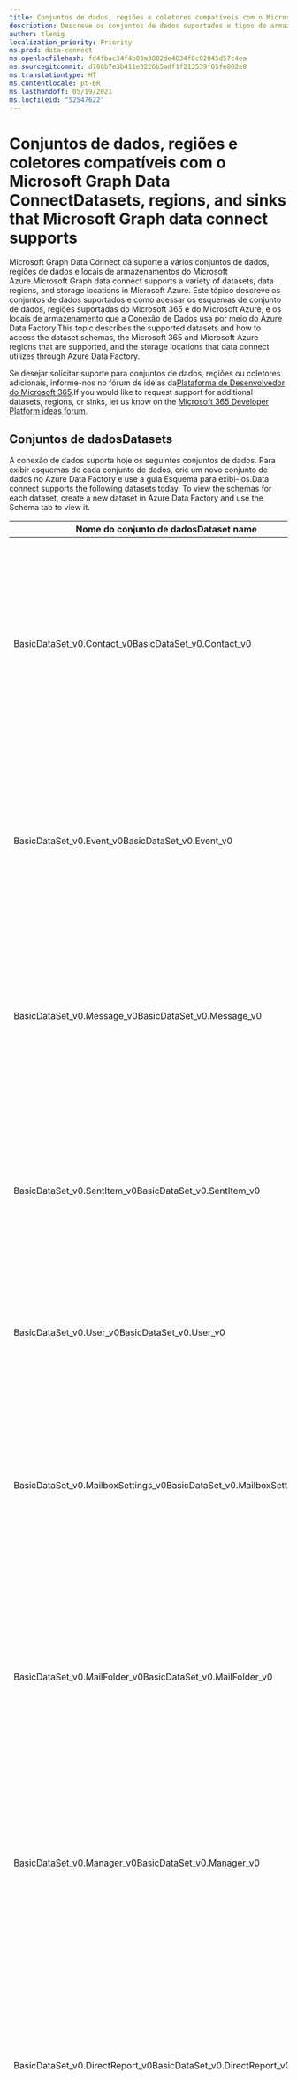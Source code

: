 ```yaml
---
title: Conjuntos de dados, regiões e coletores compatíveis com o Microsoft Graph Data Connect
description: Descreve os conjuntos de dados suportados e tipos de armazenamento de destino que podem ser usados com o Microsoft Graph Data Connect.
author: tlenig
localization_priority: Priority
ms.prod: data-connect
ms.openlocfilehash: fd4fbac34f4b03a3802de4834f0c02045d57c4ea
ms.sourcegitcommit: d700b7e3b411e3226b5adf1f213539f05fe802e8
ms.translationtype: HT
ms.contentlocale: pt-BR
ms.lasthandoff: 05/19/2021
ms.locfileid: "52547622"
---
```

# <a name="datasets-regions-and-sinks-that-microsoft-graph-data-connect-supports"></a><span data-ttu-id="8a1bb-103">Conjuntos de dados, regiões e coletores compatíveis com o Microsoft Graph Data Connect</span><span class="sxs-lookup"><span data-stu-id="8a1bb-103">Datasets, regions, and sinks that Microsoft Graph data connect supports</span></span>

<span data-ttu-id="8a1bb-104">Microsoft Graph Data Connect dá suporte a vários conjuntos de dados, regiões de dados e locais de armazenamentos do Microsoft Azure.</span><span class="sxs-lookup"><span data-stu-id="8a1bb-104">Microsoft Graph data connect supports a variety of datasets, data regions, and storage locations in Microsoft Azure.</span></span> <span data-ttu-id="8a1bb-105">Este tópico descreve os conjuntos de dados suportados e como acessar os esquemas de conjunto de dados, regiões suportadas do Microsoft 365 e do Microsoft Azure, e os locais de armazenamento que a Conexão de Dados usa por meio do Azure Data Factory.</span><span class="sxs-lookup"><span data-stu-id="8a1bb-105">This topic describes the supported datasets and how to access the dataset schemas, the Microsoft 365 and Microsoft Azure regions that are supported, and the storage locations that data connect utilizes through Azure Data Factory.</span></span>

<span data-ttu-id="8a1bb-106">Se desejar solicitar suporte para conjuntos de dados, regiões ou coletores adicionais, informe-nos no fórum de ideias da[Plataforma de Desenvolvedor do Microsoft 365](https://techcommunity.microsoft.com/t5/microsoft-365-developer-platform/idb-p/Microsoft365DeveloperPlatform/label-name/Microsoft%20Graph).</span><span class="sxs-lookup"><span data-stu-id="8a1bb-106">If you would like to request support for additional datasets, regions, or sinks, let us know on the [Microsoft 365 Developer Platform ideas forum](https://techcommunity.microsoft.com/t5/microsoft-365-developer-platform/idb-p/Microsoft365DeveloperPlatform/label-name/Microsoft%20Graph).</span></span>

## <a name="datasets"></a><span data-ttu-id="8a1bb-107">Conjuntos de dados</span><span class="sxs-lookup"><span data-stu-id="8a1bb-107">Datasets</span></span>

<span data-ttu-id="8a1bb-p102">A conexão de dados suporta hoje os seguintes conjuntos de dados. Para exibir esquemas de cada conjunto de dados, crie um novo conjunto de dados no Azure Data Factory e use a guia Esquema para exibi-los.</span><span class="sxs-lookup"><span data-stu-id="8a1bb-p102">Data connect supports the following datasets today. To view the schemas for each dataset, create a new dataset in Azure Data Factory and use the Schema tab to view it.</span></span> 

|<span data-ttu-id="8a1bb-110">Nome do conjunto de dados</span><span class="sxs-lookup"><span data-stu-id="8a1bb-110">Dataset name</span></span>|<span data-ttu-id="8a1bb-111">Descrição</span><span class="sxs-lookup"><span data-stu-id="8a1bb-111">Description</span></span>|
|-------------|-----------|
|<span data-ttu-id="8a1bb-112">BasicDataSet_v0.Contact_v0</span><span class="sxs-lookup"><span data-stu-id="8a1bb-112">BasicDataSet_v0.Contact_v0</span></span>|<span data-ttu-id="8a1bb-113">Contém informações de contato do catálogo de endereços de cada usuário.</span><span class="sxs-lookup"><span data-stu-id="8a1bb-113">Contains contact information from each user's address book.</span></span> <span data-ttu-id="8a1bb-114">O esquema para esses entidades é semelhante ao [esquema de contatos pessoais do Microsoft Graph](/graph/api/resources/contact).</span><span class="sxs-lookup"><span data-stu-id="8a1bb-114">The schema for these entities resembles the [Microsoft Graph personal contacts schema](/graph/api/resources/contact).</span></span>| 
|<span data-ttu-id="8a1bb-115">BasicDataSet_v0.Event_v0</span><span class="sxs-lookup"><span data-stu-id="8a1bb-115">BasicDataSet_v0.Event_v0</span></span>|<span data-ttu-id="8a1bb-116">Contém os eventos do calendário de cada usuário.</span><span class="sxs-lookup"><span data-stu-id="8a1bb-116">Contains the events in each user's calendar.</span></span> <span data-ttu-id="8a1bb-117">O esquema para essas entidades é semelhante ao [esquema do calendário de eventos do Microsoft Graph](/graph/api/resources/event).</span><span class="sxs-lookup"><span data-stu-id="8a1bb-117">The schema for these entities resembles the [Microsoft Graph calendar events schema](/graph/api/resources/event).</span></span>| 
|<span data-ttu-id="8a1bb-118">BasicDataSet_v0.Message_v0</span><span class="sxs-lookup"><span data-stu-id="8a1bb-118">BasicDataSet_v0.Message_v0</span></span>|<span data-ttu-id="8a1bb-119">Contém a mensagem na caixa de correio de cada usuário.</span><span class="sxs-lookup"><span data-stu-id="8a1bb-119">Contains the message in each user's mailbox.</span></span> <span data-ttu-id="8a1bb-120">O esquema para essas entidades é semelhante ao [esquema de mensagens do Microsoft Graph](/graph/api/resources/message).</span><span class="sxs-lookup"><span data-stu-id="8a1bb-120">The schema for these entities resembles the [Microsoft Graph messages schema](/graph/api/resources/message).</span></span>| 
|<span data-ttu-id="8a1bb-121">BasicDataSet_v0.SentItem_v0</span><span class="sxs-lookup"><span data-stu-id="8a1bb-121">BasicDataSet_v0.SentItem_v0</span></span>|<span data-ttu-id="8a1bb-122">Contém as mensagens enviadas da caixa de correio de cada usuário.</span><span class="sxs-lookup"><span data-stu-id="8a1bb-122">Contains the messages sent from each user's mailbox.</span></span> <span data-ttu-id="8a1bb-123">O esquema para essas entidades é semelhante ao [esquema de mensagens do Microsoft Graph](/graph/api/resources/message).</span><span class="sxs-lookup"><span data-stu-id="8a1bb-123">The schema for these entities resembles the [Microsoft Graph messages schema](/graph/api/resources/message).</span></span>| 
|<span data-ttu-id="8a1bb-124">BasicDataSet_v0.User_v0</span><span class="sxs-lookup"><span data-stu-id="8a1bb-124">BasicDataSet_v0.User_v0</span></span>|<span data-ttu-id="8a1bb-125">Contém informações de usuário (NomeDeExibição, Nome UPN e assim por diante).</span><span class="sxs-lookup"><span data-stu-id="8a1bb-125">Contains user information (DisplayName, UserPrincipalName, and so on).</span></span>| 
|<span data-ttu-id="8a1bb-126">BasicDataSet_v0.MailboxSettings_v0</span><span class="sxs-lookup"><span data-stu-id="8a1bb-126">BasicDataSet_v0.MailboxSettings_v0</span></span>|<span data-ttu-id="8a1bb-127">Contém as configurações da caixa de correio de cada usuário.</span><span class="sxs-lookup"><span data-stu-id="8a1bb-127">Contains the mailbox settings of each user.</span></span> <span data-ttu-id="8a1bb-128">O esquema para essas entidades corresponde ao [esquema de configuração da caixa de correio do Microsoft Graph](/graph/api/resources/mailboxsettings).</span><span class="sxs-lookup"><span data-stu-id="8a1bb-128">The schema for these entities corresponds to the [Microsoft Graph mailbox settings schema](/graph/api/resources/mailboxsettings).</span></span>| 
|<span data-ttu-id="8a1bb-129">BasicDataSet_v0.MailFolder_v0</span><span class="sxs-lookup"><span data-stu-id="8a1bb-129">BasicDataSet_v0.MailFolder_v0</span></span>|<span data-ttu-id="8a1bb-130">Contém as pastas de email da caixa de correio de cada usuário.</span><span class="sxs-lookup"><span data-stu-id="8a1bb-130">Contains the mail folders from each user's mailbox.</span></span> <span data-ttu-id="8a1bb-131">O esquema para essas entidades corresponde ao [esquema das pastas de email do Microsoft Graph](/graph/api/resources/mailfolder).</span><span class="sxs-lookup"><span data-stu-id="8a1bb-131">The schema for these entities corresponds to the [Microsoft Graph mail folders schema](/graph/api/resources/mailfolder).</span></span>|
|<span data-ttu-id="8a1bb-132">BasicDataSet_v0.Manager_v0</span><span class="sxs-lookup"><span data-stu-id="8a1bb-132">BasicDataSet_v0.Manager_v0</span></span>|<span data-ttu-id="8a1bb-133">Contém as informações de usuário para o gerenciador de cada usuário.</span><span class="sxs-lookup"><span data-stu-id="8a1bb-133">Contains user information for the manager of each user.</span></span> <span data-ttu-id="8a1bb-134">O esquema para essas entidades corresponde ao [esquema do usuário do Microsoft Graph](/graph/api/resources/user).</span><span class="sxs-lookup"><span data-stu-id="8a1bb-134">The schema for these entities corresponds to [Microsoft Graph user schema](/graph/api/resources/user).</span></span>|
|<span data-ttu-id="8a1bb-135">BasicDataSet_v0.DirectReport_v0</span><span class="sxs-lookup"><span data-stu-id="8a1bb-135">BasicDataSet_v0.DirectReport_v0</span></span>|<span data-ttu-id="8a1bb-136">Contém informações de usuário sobre funcionários que se reportam diretamente a cada usuário.</span><span class="sxs-lookup"><span data-stu-id="8a1bb-136">Contains user information about the employees that directly report to each user.</span></span> <span data-ttu-id="8a1bb-137">O esquema para essas entidades corresponde ao [esquema do usuário do Microsoft Graph](/graph/api/resources/user).</span><span class="sxs-lookup"><span data-stu-id="8a1bb-137">The schema for these entities corresponds to the [Microsoft Graph user schema](/graph/api/resources/user).</span></span>|
|<span data-ttu-id="8a1bb-138">BasicDataSet_v0.CalendarView_v0</span><span class="sxs-lookup"><span data-stu-id="8a1bb-138">BasicDataSet_v0.CalendarView_v0</span></span>|<span data-ttu-id="8a1bb-139">O esquema para essas entidades corresponde ao [esquema do usuário do Microsoft Graph](https://developer.microsoft.com/graph/docs/api-reference/v1.0/resources/events).</span><span class="sxs-lookup"><span data-stu-id="8a1bb-139">Contains the events  The schema for these entities corresponds to the [Microsoft Graph user schema](https://developer.microsoft.com/graph/docs/api-reference/v1.0/resources/events).</span></span>|
|<span data-ttu-id="8a1bb-140">BasicDataSet_v0.User_v1</span><span class="sxs-lookup"><span data-stu-id="8a1bb-140">BasicDataSet_v0.User_v1</span></span>|<span data-ttu-id="8a1bb-141">Esta tabela contém informações do usuário.</span><span class="sxs-lookup"><span data-stu-id="8a1bb-141">This table contains user information.</span></span> <span data-ttu-id="8a1bb-142">O esquema para essas entidades corresponde ao [esquema do usuário do Microsoft Graph](/graph/api/resources/user).</span><span class="sxs-lookup"><span data-stu-id="8a1bb-142">The schema for these entities corresponds to the [Microsoft Graph user schema](/graph/api/resources/user).</span></span>|
|<span data-ttu-id="8a1bb-143">BasicDataSet_v0.Contact_v1</span><span class="sxs-lookup"><span data-stu-id="8a1bb-143">BasicDataSet_v0.Contact_v1</span></span>|<span data-ttu-id="8a1bb-144">Contém informações de contato do catálogo de endereços de cada usuário.</span><span class="sxs-lookup"><span data-stu-id="8a1bb-144">Contains contact information from each user's address book.</span></span> <span data-ttu-id="8a1bb-145">O esquema para esses entidades corresponde ao [esquema de contatos pessoais do Microsoft Graph](/graph/api/resources/contact).</span><span class="sxs-lookup"><span data-stu-id="8a1bb-145">The schema for these entities corresponds to the [Microsoft Graph personal contacts schema](/graph/api/resources/contact).</span></span>|
|<span data-ttu-id="8a1bb-146">BasicDataSet_v0.Event_v1</span><span class="sxs-lookup"><span data-stu-id="8a1bb-146">BasicDataSet_v0.Event_v1</span></span>|<span data-ttu-id="8a1bb-147">Contém os eventos do calendário de cada usuário.</span><span class="sxs-lookup"><span data-stu-id="8a1bb-147">Contains the events in each user's calendar.</span></span> <span data-ttu-id="8a1bb-148">O esquema para essas entidades corresponde ao [esquema do calendário de eventos do Microsoft Graph](/graph/api/resources/event).</span><span class="sxs-lookup"><span data-stu-id="8a1bb-148">The schema for these entities corresponds to the [Microsoft Graph calendar events schema](/graph/api/resources/event).</span></span>|
|<span data-ttu-id="8a1bb-149">BasicDataSet_v0.Message_v1</span><span class="sxs-lookup"><span data-stu-id="8a1bb-149">BasicDataSet_v0.Message_v1</span></span>|<span data-ttu-id="8a1bb-150">Contém a mensagem na caixa de correio de cada usuário.</span><span class="sxs-lookup"><span data-stu-id="8a1bb-150">Contains the message in each user's mailbox.</span></span> <span data-ttu-id="8a1bb-151">O esquema para essas entidades corresponde ao [esquema de mensagens do Microsoft Graph](/graph/api/resources/message).</span><span class="sxs-lookup"><span data-stu-id="8a1bb-151">The schema for these entities corresponds to the [Microsoft Graph messages schema](/graph/api/resources/message).</span></span>|
|<span data-ttu-id="8a1bb-152">BasicDataSet_v0.SentItem_v1</span><span class="sxs-lookup"><span data-stu-id="8a1bb-152">BasicDataSet_v0.SentItem_v1</span></span>|<span data-ttu-id="8a1bb-153">Contém a mensagem enviada da caixa de correio de cada usuário.</span><span class="sxs-lookup"><span data-stu-id="8a1bb-153">Contains the message sent from each user's mailbox.</span></span> <span data-ttu-id="8a1bb-154">O esquema para essas entidades corresponde ao [esquema de mensagens do Microsoft Graph](/graph/api/resources/message).</span><span class="sxs-lookup"><span data-stu-id="8a1bb-154">The schema for these entities corresponds to the [Microsoft Graph messages schema](/graph/api/resources/message).</span></span>|

## <a name="regions"></a><span data-ttu-id="8a1bb-155">Regiões</span><span class="sxs-lookup"><span data-stu-id="8a1bb-155">Regions</span></span>

<span data-ttu-id="8a1bb-156">A Conexão de Dados dá suporte à extração de dados de diversas regiões do Microsoft 365.</span><span class="sxs-lookup"><span data-stu-id="8a1bb-156">Data connect supports extracting data from a variety of different Microsoft 365 regions.</span></span> <span data-ttu-id="8a1bb-157">Para migrar os dados com sucesso do centro de dados do Microsoft 365 para seu armazenamento do Microsoft Azure, a instância do Azure Data Factory e o local de armazenamento do Azure devem mapear para uma região com suporte para o local dos dados do Microsoft 365.</span><span class="sxs-lookup"><span data-stu-id="8a1bb-157">To successfully move data from the Microsoft 365 data center into your Microsoft Azure storage, the Azure Data Factory instance and the Azure storage location must both map to a supported region for the location of the Microsoft 365 data.</span></span> <span data-ttu-id="8a1bb-158">A tabela a seguir indica quais regiões do Microsoft 365 têm suporte e as regiões do Azure correspondentes necessárias para a movimentação de dados.</span><span class="sxs-lookup"><span data-stu-id="8a1bb-158">The following table indicates which Microsoft 365 regions are supported and the corresponding Azure regions required for data movement.</span></span> 

| <span data-ttu-id="8a1bb-159">Região do Office</span><span class="sxs-lookup"><span data-stu-id="8a1bb-159">Office region</span></span>                    | <span data-ttu-id="8a1bb-160">Região do Azure</span><span class="sxs-lookup"><span data-stu-id="8a1bb-160">Azure region</span></span>                                |
|----------------------------------|---------------------------------------------|
| <span data-ttu-id="8a1bb-161">**América do Norte**</span><span class="sxs-lookup"><span data-stu-id="8a1bb-161">**North America**</span></span>                | <span data-ttu-id="8a1bb-162">Leste dos EUA</span><span class="sxs-lookup"><span data-stu-id="8a1bb-162">East US</span></span><br/><span data-ttu-id="8a1bb-163">Leste 2 dos EUA</span><span class="sxs-lookup"><span data-stu-id="8a1bb-163">East US 2</span></span><br/><span data-ttu-id="8a1bb-164">Centro dos EUA</span><span class="sxs-lookup"><span data-stu-id="8a1bb-164">Central US</span></span><br/><span data-ttu-id="8a1bb-165">Centro-Norte dos EUA</span><span class="sxs-lookup"><span data-stu-id="8a1bb-165">North Central US</span></span><br/><span data-ttu-id="8a1bb-166">Centro-Sul dos EUA</span><span class="sxs-lookup"><span data-stu-id="8a1bb-166">South Central US</span></span><br/><span data-ttu-id="8a1bb-167">Centro-Oeste dos EUA</span><span class="sxs-lookup"><span data-stu-id="8a1bb-167">West Central US</span></span><br/><span data-ttu-id="8a1bb-168">Oeste dos EUA</span><span class="sxs-lookup"><span data-stu-id="8a1bb-168">West US</span></span><br/><span data-ttu-id="8a1bb-169">Oeste 2 dos EUA</span><span class="sxs-lookup"><span data-stu-id="8a1bb-169">West US 2</span></span>|
| <span data-ttu-id="8a1bb-170">**Europa**</span><span class="sxs-lookup"><span data-stu-id="8a1bb-170">**Europe**</span></span>                       | <span data-ttu-id="8a1bb-171">Norte da Europa</span><span class="sxs-lookup"><span data-stu-id="8a1bb-171">North Europe</span></span><br/><span data-ttu-id="8a1bb-172">Europa Ocidental</span><span class="sxs-lookup"><span data-stu-id="8a1bb-172">West Europe</span></span>|
| <span data-ttu-id="8a1bb-173">**Ásia – Pacífico**</span><span class="sxs-lookup"><span data-stu-id="8a1bb-173">**Asia-Pacific**</span></span>                 | <span data-ttu-id="8a1bb-174">Leste da Ásia</span><span class="sxs-lookup"><span data-stu-id="8a1bb-174">East Asia</span></span><br/><span data-ttu-id="8a1bb-175">Sudeste da Ásia</span><span class="sxs-lookup"><span data-stu-id="8a1bb-175">Southeast Asia</span></span>|
| <span data-ttu-id="8a1bb-176">**Austrália**</span><span class="sxs-lookup"><span data-stu-id="8a1bb-176">**Australia**</span></span>                    | <span data-ttu-id="8a1bb-177">Leste da Austrália</span><span class="sxs-lookup"><span data-stu-id="8a1bb-177">Australia East</span></span><br/><span data-ttu-id="8a1bb-178">Sudeste da Austrália</span><span class="sxs-lookup"><span data-stu-id="8a1bb-178">Australia Southeast</span></span>|

## <a name="sinks"></a><span data-ttu-id="8a1bb-179">Coletores</span><span class="sxs-lookup"><span data-stu-id="8a1bb-179">Sinks</span></span>

<span data-ttu-id="8a1bb-180">Coletores são os locais de saída que o Data Factory usa para colocar os dados no armazenamento do Azure.</span><span class="sxs-lookup"><span data-stu-id="8a1bb-180">Sinks are the output location Data Factory uses to place data in Azure storage.</span></span> <span data-ttu-id="8a1bb-181">O Data Connect é compatível agora com os seguintes tipos de coletores:</span><span class="sxs-lookup"><span data-stu-id="8a1bb-181">Data connect supports the following sink storage types:</span></span>

- <span data-ttu-id="8a1bb-182">Azure Data Lake Storage Gen2 (ADLS Gen2)</span><span class="sxs-lookup"><span data-stu-id="8a1bb-182">Azure Data Lake Storage Gen 2</span></span>
- <span data-ttu-id="8a1bb-183">Armazenamento de Blob do Azure</span><span class="sxs-lookup"><span data-stu-id="8a1bb-183">Azure Storage Blob</span></span>
- <span data-ttu-id="8a1bb-184">Azure Data Lake Storage Gen1 (ADLS Gen1)</span><span class="sxs-lookup"><span data-stu-id="8a1bb-184">Azure Data Lake Storage Gen 1</span></span>

<span data-ttu-id="8a1bb-185">Os coletores possuem as seguintes características:</span><span class="sxs-lookup"><span data-stu-id="8a1bb-185">The following characteristics apply to sinks:</span></span> 

- <span data-ttu-id="8a1bb-186">Os arquivos de saída serão no formato Linhas JSON.</span><span class="sxs-lookup"><span data-stu-id="8a1bb-186">The output files will be of format JSON lines.</span></span> <span data-ttu-id="8a1bb-187">O formato de saída foi corrigido e não há suporte para modificar o formato de saída.</span><span class="sxs-lookup"><span data-stu-id="8a1bb-187">The output format is fixed and there is no support for modifying the format of the output.</span></span> <span data-ttu-id="8a1bb-188">No entanto, você pode usar o Azure Data Factory para copiar o resultado de um pipeline do Data Connect para outro mecanismo de armazenamento (como o Banco de Dados SQL do Azure).</span><span class="sxs-lookup"><span data-stu-id="8a1bb-188">However, you can use Azure Data Factory to copy the result of a data connect pipeline into another storage mechanism (such as Azure SQL DB).</span></span>
- <span data-ttu-id="8a1bb-189">A autenticação da Entidade de Serviço é o único mecanismo de autenticação com suporte para todos os tipos de coletores em uma atividade de cópia com o Microsoft 365 como a origem.</span><span class="sxs-lookup"><span data-stu-id="8a1bb-189">Service Principal authentication is the only supported authentication mechanism for all sink types in a copy activity with Microsoft 365 as the source.</span></span>
- <span data-ttu-id="8a1bb-190">Ao usar o Armazenamento de Blob do Azure como coletor, certifique-se de que o aplicativo tem acesso de Colaborador de Dados de Armazenamento de Blob para o local de Armazenamento de Blob do Azure.</span><span class="sxs-lookup"><span data-stu-id="8a1bb-190">When using Azure Storage Blob as the sink, you must ensure that your application has Storage Blob Data Contributor access to the Azure Storage Blob location.</span></span>

## <a name="next-steps"></a><span data-ttu-id="8a1bb-191">Próximos passos</span><span class="sxs-lookup"><span data-stu-id="8a1bb-191">Next Steps</span></span>

<span data-ttu-id="8a1bb-192">Para saber mais sobre como criar pipelines do Data Connect como parte do Azure Data Factory, confira a [documentação do conector do Office 365 do Azure Data Factory](/azure/data-factory/connector-office-365).</span><span class="sxs-lookup"><span data-stu-id="8a1bb-192">For more information about how to create data connect pipelines as a part of an Azure Data Factory, see the [Azure Data Factory Office 365 connector documentation](/azure/data-factory/connector-office-365).</span></span>